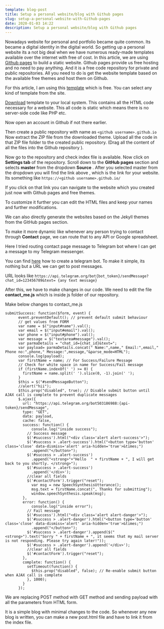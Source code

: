 ```yaml
---
template: blog-post
title: Setup a personal website/blog with Github pages
slug: setup-a-personal-website-with-Github-pages
date: 2020-01-03 14:22
description: Setup a personal website/blog with Github pages
---
```


Nowadays website for personal and portfolio became quite common. Its became a digital identity in the digital world. So getting up a personal website its a not big deal when we have numerous ready-made templates available over the internet with free of cost.
In this article, we are using [Github pages](https://pages.github.com/) to build a static website. Github pages provide us free hosting and no need to pay anything. And it is a free code repository for private and public repositories.
All you need to do is get the website template based on the available free themes and host them on Github.

For this article, I am using this [template](https://startbootstrap.com/themes/clean-blog/)  which is free. You can select any kind of template from the site.

[Download](https://github.com/BlackrockDigital/startbootstrap-clean-blog/archive/gh-pages.zip)  template to your local system. This contains all the HTML code necessary for a website. This all code is static which means there is no server-side code like PHP etc.

Now open an account in Github if not there earlier.

Then create a public repository with name as `<github username>.github.io`
Now extract the ZIP file from the downloaded theme.
Upload all the code in that ZIP file folder to the created public repository. (Drag all the content of all the files into the Github repository ).

Now go to the repository and check index file is available.
Now click on **Settings tab** of the repository. Scroll down to the **GitHub pages** section and selects **master**  from the dropdown **Source**  . After you selected master from the dropdown you will find the link above , which is the link for your website. Its something like `https://<github username>.github.io/`

If you click on that link you can navigate to the website which you created just now with Github pages and free themes.

To customize it further you can edit the HTML files and keep your names and further modifications.

We can also directly generate the websites based on the Jekyll themes from the GitHub pages section.

To make it more dynamic like whenever any person trying to contact through **Contact**  page, we can route that to any API or Google spreadsheet.

Here I tried routing contact page message to Telegram bot where I can get a message to my Telegram messenger.

You can find [here](https://nyalla.github.io/post1.html)  how to create a telegram bot. To make it simple, its nothing but a URL we can get to post messages.

URL looks like `https://api.telegram.org/bot{bot_token}/sendMessage?chat_id=123456789&text= {any text message}`

After this, we have to make changes in our code. We need to edit the file **contact_me.js**  which is inside js folder of our repository.

Make below changes to contact_me.js

    submitSuccess: function($form, event) {
          event.preventDefault(); // prevent default submit behaviour
          // get values from FORM
          var name = $("input#name").val();
          var email = $("input#email").val();
          var phone = $("input#phone").val();
          var message = $("textarea#message").val();
    	  var parmaDetails = "chat_id={chat_id}&text=";
    	  var payload= parmaDetails.concat(" Name:",name," Email:",email," Phone no:",phone," Message:",message,"&parse_mode=HTML");
    	  console.log(payload);
          var firstName = name; // For Success/Failure Message
          // Check for white space in name for Success/Fail message
          if (firstName.indexOf(' ') >= 0) {
            firstName = name.split(' ').slice(0, -1).join(' ');
          }
          $this = $("#sendMessageButton");
    	  //alert("hii");
          $this.prop("disabled", true); // Disable submit button until AJAX call is complete to prevent duplicate messages
          $.ajax({
            url: "https://api.telegram.org/bot503186988:{api-token}/sendMessage",
            type: "GET",
            data: payload,
            cache: false,
            success: function() {
    			console.log("inside success");
              // Success message
              $('#success').html("<div class='alert alert-success'>");
              $('#success > .alert-success').html("<button type='button' class='close' data-dismiss='alert' aria-hidden='true'>&times;")
                .append("</button>");
              $('#success > .alert-success')
                .append("<strong>"+"Hello  " + firstName + ", I will get back to you shortly. </strong>");
              $('#success > .alert-success')
                .append('</div>');
              //clear all fields
              $('#contactForm').trigger("reset");
    			var msg = new SpeechSynthesisUtterance();
    			msg.text = firstName.concat(", Thanks for submitting");
    			window.speechSynthesis.speak(msg);
            },
            error: function() {
    			console.log("inside error");
              // Fail message
              $('#success').html("<div class='alert alert-danger'>");
              $('#success > .alert-danger').html("<button type='button' class='close' data-dismiss='alert' aria-hidden='true'>&times;")
                .append("</button>");
              $('#success > .alert-danger').append($("<strong>").text("Sorry " + firstName + ", it seems that my mail server is not responding. Please try again later!"));
              $('#success > .alert-danger').append('</div>');
              //clear all fields
              $('#contactForm').trigger("reset");
            },
            complete: function() {
              setTimeout(function() {
                $this.prop("disabled", false); // Re-enable submit button when AJAX call is complete
              }, 1000);
            }
          });

We are replacing POST method with GET method and sending payload with all the parameters from HTML form.

It is a simple blog with minimal changes to the code. So whenever any new blog is written, you can make a new post.html file and have to link it from the index file.